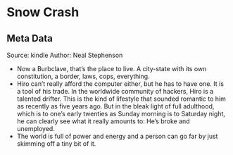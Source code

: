 # Snow Crash

## Meta Data

Source:  kindle 
Author: Neal Stephenson

- Now a Burbclave, that’s the place to live. A city-state with its own constitution, a border, laws, cops, everything.
- Hiro can’t really afford the computer either, but he has to have one. It is a tool of his trade. In the worldwide community of hackers, Hiro is a talented drifter. This is the kind of lifestyle that sounded romantic to him as recently as five years ago. But in the bleak light of full adulthood, which is to one’s early twenties as Sunday morning is to Saturday night, he can clearly see what it really amounts to: He’s broke and unemployed.
- The world is full of power and energy and a person can go far by just skimming off a tiny bit of it.
